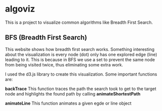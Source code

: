 # algoviz

This is a project to visualize common algorithms like Breadth First Search.

## BFS (Breadth First Search)
This website shows how breadth first search works. Something interesting about the visualization is every node (dot) only has one explored edge (line) leading to it. This is because in BFS we use a set to prevent the same node from being visited twice, thus eliminating some extra work. 

I used the d3.js library to create this visualization. Some important functions are:

__backTrace__
This function traces the path the search took to get to the target node and highlights the found path by calling __animateShortestPath__

__animateLine__
This function animates a given egde or line object


